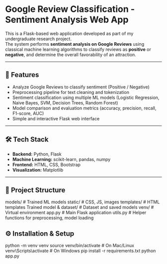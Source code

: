 # Google Review Classification - Sentiment Analysis Web App

This is a Flask-based web application developed as part of my undergraduate research project.  
The system performs **sentiment analysis on Google Reviews** using classical machine learning algorithms to classify reviews as **positive** or **negative**, and determine the overall favorability of an attraction.

---

## 🚀 Features
- Analyze Google Reviews to classify sentiment (Positive / Negative)  
- Preprocessing pipeline for text cleaning and tokenization  
- Sentiment classification using multiple ML models (Logistic Regression, Naive Bayes, SVM, Decision Trees, Random Forest)  
- Model comparison and evaluation metrics (accuracy, precision, recall, F1-score, AUC)  
- Simple and interactive Flask web interface  

---

## 🛠️ Tech Stack
- **Backend:** Python, Flask  
- **Machine Learning:** scikit-learn, pandas, numpy  
- **Frontend:** HTML, CSS, Bootstrap
- **Visualization:** Matplotlib  

---

## 📂 Project Structure

models/ # Trained ML models
static/ # CSS, JS, images
templates/ # HTML templates
Trained model & dataset/ # Dataset and saved models
venv/ # Virtual environment
app.py # Main Flask application
utils.py # Helper functions for preprocessing, model loading

## ⚙️ Installation & Setup

python -m venv venv
source venv/bin/activate   # On Mac/Linux
venv\Scripts\activate      # On Windows
pip install -r requirements.txt
python app.py